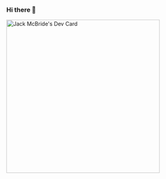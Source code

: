 ### Hi there 👋
<a href="https://app.daily.dev/muccy"><img src="https://api.daily.dev/devcards/c771194882914c8f9be22a1a6fa369fe.png?r=lxh" width="400" alt="Jack McBride's Dev Card"/></a>
<!--
**JackMcBride98/JackMcBride98** is a ✨ _special_ ✨ repository because its `README.md` (this file) appears on your GitHub profile.

Here are some ideas to get you started:

- 🔭 I’m currently working on ...
- 🌱 I’m currently learning ...
- 👯 I’m looking to collaborate on ...
- 🤔 I’m looking for help with ...
- 💬 Ask me about ...
- 📫 How to reach me: ...
- 😄 Pronouns: ...
- ⚡ Fun fact: ...
-->
